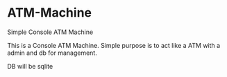# ATM-Machine
Simple Console ATM Machine

This is a Console ATM Machine. Simple purpose is to act like a ATM with a admin and db for management.

DB will be sqlite
